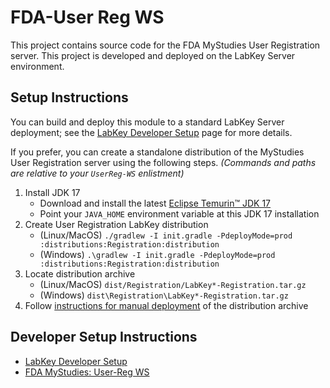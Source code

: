# FDA-User Reg WS

This project contains source code for the FDA MyStudies User Registration server. This project is developed and
deployed on the LabKey Server environment.

## Setup Instructions
 
You can build and deploy this module to a standard LabKey Server deployment; see the
[LabKey Developer Setup](https://www.labkey.org/Documentation/22.7/wiki-page.view?name=devMachine)
page for more details.

If you prefer, you can create a standalone distribution of the MyStudies User Registration server using the following steps.
_(Commands and paths are relative to your `UserReg-WS` enlistment)_

1. Install JDK 17
   - Download and install the latest [Eclipse Temurin™ JDK 17](https://adoptium.net/releases.html?variant=openjdk17&amp;jvmVariant=hotspot)
   - Point your `JAVA_HOME` environment variable at this JDK 17 installation
1. Create User Registration LabKey distribution
   - (Linux/MacOS) `./gradlew -I init.gradle -PdeployMode=prod :distributions:Registration:distribution`
   - (Windows) `.\gradlew -I init.gradle -PdeployMode=prod :distributions:Registration:distribution`
1. Locate distribution archive
    - (Linux/MacOS) `dist/Registration/LabKey*-Registration.tar.gz`
    - (Windows) `dist\Registration\LabKey*-Registration.tar.gz`
1. Follow [instructions for manual deployment](https://www.labkey.org/Documentation/22.7/wiki-page.view?name=manualInstall) of the distribution archive

## Developer Setup Instructions
- [LabKey Developer Setup](https://www.labkey.org/Documentation/22.7/wiki-page.view?name=devMachine)
- [FDA MyStudies: User-Reg WS](https://www.labkey.org/FDAMyStudiesHelp/wiki-page.view?name=setupInstructions#userReg)
